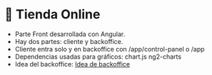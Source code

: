 # 🛒 Tienda Online

- Parte Front desarrollada con Angular.
- Hay dos partes: cliente y backoffice.
- Cliente entra solo y en backoffice con /app/control-panel o /app
- Dependencias usadas para gráficos: chart.js ng2-charts
- Idea del backoffice: [Idea de backoffice](https://hencework.com/theme/hound/rtl-light/)
